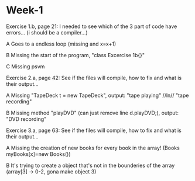 # Week-1

Exercise 1.b, page 21:
I needed to see which of the 3 part of code have errors... (i should be a compiler...)

A Goes to a endless loop (missing and x=x+1)

B Missing the start of the program, "class Excercise 1b{}"

C Missing psvm

Exercise 2.a, page 42:
See if the files will compile, how to fix and what is their output...

A  Missing "TapeDeck t = new TapeDeck", output: "tape playing" //ln// "tape recording" 

B  Missing method "playDVD" (can just remove line d.playDVD;), output: "DVD recording"

Exercise 3.a, page 63:
See if the files will compile, how to fix and what is their output...

A  Missing the creation of new books for every book in the array! (Books myBooks[x]=new Books())

B  It's trying to create a object that's not in the bounderies of the array (array[3] -> 0-2, gona make object 3)